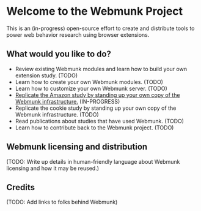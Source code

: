# Welcome to the Webmunk Project

This is an (in-progress) open-source effort to create and distribute tools to power web behavior research using browser extensions.

## What would you like to do?

- Review existing Webmunk modules and learn how to build your own extension study. (TODO)
- Learn how to create your own Webmunk modules. (TODO)
- Learn how to customize your own Webmunk server. (TODO)
- [Replicate the Amazon study by standing up your own copy of the Webmunk infrastructure.](https://github.com/Webmunk-Project/.github/blob/main/docs/amazon-study/README.md) (IN-PROGRESS)
- Replicate the cookie study by standing up your own copy of the Webmunk infrastructure. (TODO)
- Read publications about studies that have used Webmunk. (TODO)
- Learn how to contribute back to the Webmunk project. (TODO)

## Webmunk licensing and distribution

(TODO: Write up details in human-friendly language about Webmunk licensing and how it may be reused.)

## Credits

(TODO: Add links to folks behind Webmunk)
